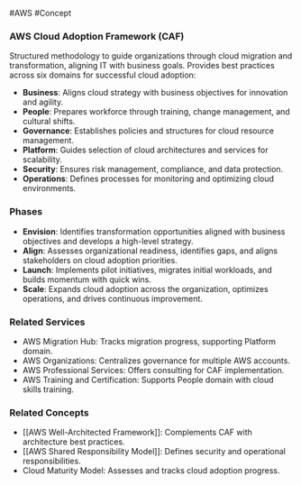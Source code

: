 #AWS #Concept
### AWS Cloud Adoption Framework (CAF)

Structured methodology to guide organizations through cloud migration and transformation, aligning IT with business goals. Provides best practices across six domains for successful cloud adoption:

- **Business**: Aligns cloud strategy with business objectives for innovation and agility.
- **People**: Prepares workforce through training, change management, and cultural shifts.
- **Governance**: Establishes policies and structures for cloud resource management.
- **Platform**: Guides selection of cloud architectures and services for scalability.
- **Security**: Ensures risk management, compliance, and data protection.
- **Operations**: Defines processes for monitoring and optimizing cloud environments.

### Phases

- **Envision**: Identifies transformation opportunities aligned with business objectives and develops a high-level strategy.
- **Align**: Assesses organizational readiness, identifies gaps, and aligns stakeholders on cloud adoption priorities.
- **Launch**: Implements pilot initiatives, migrates initial workloads, and builds momentum with quick wins.
- **Scale**: Expands cloud adoption across the organization, optimizes operations, and drives continuous improvement.

### Related Services

- AWS Migration Hub: Tracks migration progress, supporting Platform domain.
- AWS Organizations: Centralizes governance for multiple AWS accounts.
- AWS Professional Services: Offers consulting for CAF implementation.
- AWS Training and Certification: Supports People domain with cloud skills training.

### Related Concepts

- [[AWS Well-Architected Framework]]: Complements CAF with architecture best practices.
- [[AWS Shared Responsibility Model]]: Defines security and operational responsibilities.
- Cloud Maturity Model: Assesses and tracks cloud adoption progress.